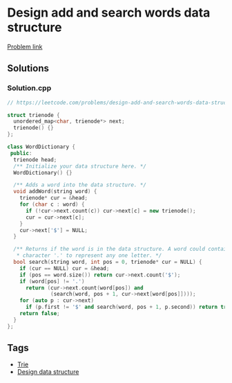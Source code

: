 # Design add and search words data structure

[Problem link](https://leetcode.com/problems/design-add-and-search-words-data-structure)

## Solutions


### Solution.cpp
```cpp
// https://leetcode.com/problems/design-add-and-search-words-data-structure

struct trienode {
  unordered_map<char, trienode*> next;
  trienode() {}
};

class WordDictionary {
 public:
  trienode head;
  /** Initialize your data structure here. */
  WordDictionary() {}

  /** Adds a word into the data structure. */
  void addWord(string word) {
    trienode* cur = &head;
    for (char c : word) {
      if (!cur->next.count(c)) cur->next[c] = new trienode();
      cur = cur->next[c];
    }
    cur->next['$'] = NULL;
  }

  /** Returns if the word is in the data structure. A word could contain the dot
   * character '.' to represent any one letter. */
  bool search(string word, int pos = 0, trienode* cur = NULL) {
    if (cur == NULL) cur = &head;
    if (pos == word.size()) return cur->next.count('$');
    if (word[pos] != '.')
      return (cur->next.count(word[pos]) and
              (search(word, pos + 1, cur->next[word[pos]])));
    for (auto p : cur->next)
      if (p.first != '$' and search(word, pos + 1, p.second)) return true;
    return false;
  }
};

```
## Tags

* [Trie](/Collections/trie.md#trie)
* [Design data structure](/Collections/design-data-structure.md#design-data-structure)

